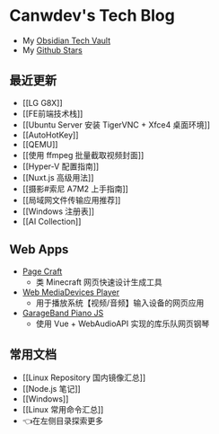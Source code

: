 # Canwdev's Tech Blog

- My [Obsidian Tech Vault](https://github.com/canwdev/canwdev.github.io)
- My [Github Stars](https://github.com/canwdev?tab=stars)

## 最近更新

- [[LG G8X]]
- [[FE前端技术栈]]
- [[Ubuntu Server 安装 TigerVNC + Xfce4 桌面环境]]
- [[AutoHotKey]]
- [[QEMU]]
- [[使用 ffmpeg 批量截取视频封面]]
- [[Hyper-V 配置指南]]
- [[Nuxt.js 高级用法]]
- [[摄影#索尼 A7M2 上手指南]]
- [[局域网文件传输应用推荐]]
- [[Windows 注册表]]
- [[AI Collection]]

## Web Apps

- [Page Craft](https://canwdev.github.io/page-craft-vite/index.html#/)
	- 类 Minecraft 网页快速设计生成工具
- [Web MediaDevices Player](https://canwdev.github.io/web-mediadevices-player/)
	- 用于播放系统【视频/音频】输入设备的网页应用
- [GarageBand Piano JS](https://canwdev.github.io/garageband-piano-js/)
	- 使用 Vue + WebAudioAPI 实现的库乐队网页钢琴

## 常用文档

- [[Linux Repository 国内镜像汇总]]
- [[Node.js 笔记]]
- [[Windows]]
- [[Linux 常用命令汇总]]
- 👈在左侧目录探索更多

